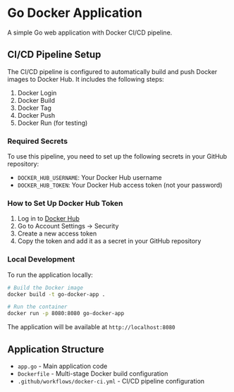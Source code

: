 # Go Docker Application

A simple Go web application with Docker CI/CD pipeline.

## CI/CD Pipeline Setup

The CI/CD pipeline is configured to automatically build and push Docker images to Docker Hub. It includes the following steps:

1. Docker Login
2. Docker Build
3. Docker Tag
4. Docker Push
5. Docker Run (for testing)

### Required Secrets

To use this pipeline, you need to set up the following secrets in your GitHub repository:

- `DOCKER_HUB_USERNAME`: Your Docker Hub username
- `DOCKER_HUB_TOKEN`: Your Docker Hub access token (not your password)

### How to Set Up Docker Hub Token

1. Log in to [Docker Hub](https://hub.docker.com)
2. Go to Account Settings -> Security
3. Create a new access token
4. Copy the token and add it as a secret in your GitHub repository

### Local Development

To run the application locally:

```bash
# Build the Docker image
docker build -t go-docker-app .

# Run the container
docker run -p 8080:8080 go-docker-app
```

The application will be available at `http://localhost:8080`

## Application Structure

- `app.go` - Main application code
- `Dockerfile` - Multi-stage Docker build configuration
- `.github/workflows/docker-ci.yml` - CI/CD pipeline configuration